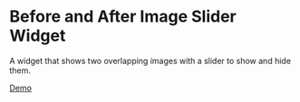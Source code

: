 Before and After Image Slider Widget
=============================

A widget that shows two overlapping images with a slider to show and hide them.

[Demo](http://scai.github.io/before-and-after-image-slider/build/web/)
